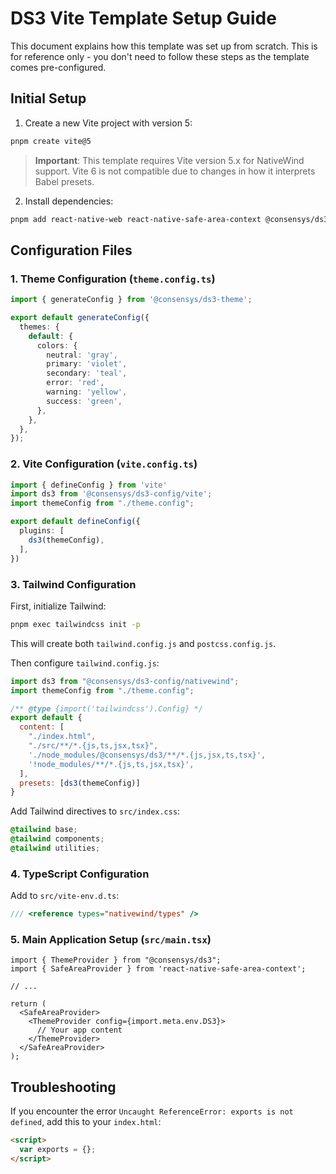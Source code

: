 # DS3 Vite Template Setup Guide

This document explains how this template was set up from scratch. This is for reference only - you don't need to follow these steps as the template comes pre-configured.

## Initial Setup

1. Create a new Vite project with version 5:
```bash
pnpm create vite@5
```

> **Important**: This template requires Vite version 5.x for NativeWind support. Vite 6 is not compatible due to changes in how it interprets Babel presets.

2. Install dependencies:
```bash
pnpm add react-native-web react-native-safe-area-context @consensys/ds3 @consensys/ds3-config
```

## Configuration Files

### 1. Theme Configuration (`theme.config.ts`)

```typescript
import { generateConfig } from '@consensys/ds3-theme';

export default generateConfig({
  themes: {
    default: {
      colors: {
        neutral: 'gray',
        primary: 'violet',
        secondary: 'teal',
        error: 'red',
        warning: 'yellow',
        success: 'green',
      },
    },
  },
});
```

### 2. Vite Configuration (`vite.config.ts`)

```typescript
import { defineConfig } from 'vite'
import ds3 from '@consensys/ds3-config/vite';
import themeConfig from "./theme.config";

export default defineConfig({
  plugins: [
    ds3(themeConfig),
  ],
})
```

### 3. Tailwind Configuration

First, initialize Tailwind:
```bash
pnpm exec tailwindcss init -p
```

This will create both `tailwind.config.js` and `postcss.config.js`.

Then configure `tailwind.config.js`:
```javascript
import ds3 from "@consensys/ds3-config/nativewind";
import themeConfig from "./theme.config";

/** @type {import('tailwindcss').Config} */
export default {
  content: [
    "./index.html",
    "./src/**/*.{js,ts,jsx,tsx}",
    './node_modules/@consensys/ds3/**/*.{js,jsx,ts,tsx}',
    '!node_modules/**/*.{js,ts,jsx,tsx}',
  ],
  presets: [ds3(themeConfig)]
}
```

Add Tailwind directives to `src/index.css`:
```css
@tailwind base;
@tailwind components;
@tailwind utilities;
```

### 4. TypeScript Configuration

Add to `src/vite-env.d.ts`:
```typescript
/// <reference types="nativewind/types" />
```

### 5. Main Application Setup (`src/main.tsx`)

```tsx
import { ThemeProvider } from "@consensys/ds3";
import { SafeAreaProvider } from 'react-native-safe-area-context';

// ...

return (
  <SafeAreaProvider>
    <ThemeProvider config={import.meta.env.DS3}>
      // Your app content
    </ThemeProvider>
  </SafeAreaProvider>
);
```

## Troubleshooting

If you encounter the error `Uncaught ReferenceError: exports is not defined`, add this to your `index.html`:

```html
<script>
  var exports = {};
</script>
```
